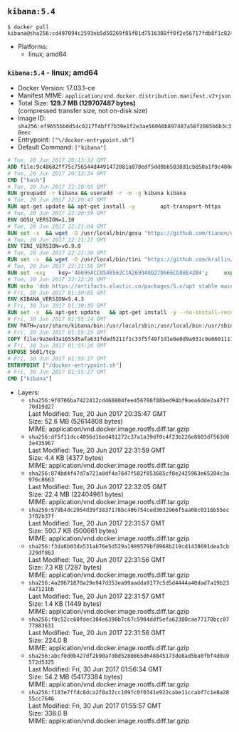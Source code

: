 ## `kibana:5.4`

```console
$ docker pull kibana@sha256:cd497094c2593eb5d50269f85f01d7516308ff0f2e56717fdb8f1c824e9cfaee
```

-	Platforms:
	-	linux; amd64

### `kibana:5.4` - linux; amd64

-	Docker Version: 17.03.1-ce
-	Manifest MIME: `application/vnd.docker.distribution.manifest.v2+json`
-	Total Size: **129.7 MB (129707487 bytes)**  
	(compressed transfer size, not on-disk size)
-	Image ID: `sha256:ef9655bb0d54c0217f4bff7b39e1f2e3ae56060b897487a58f2085b6b3c38eec`
-	Entrypoint: `["\/docker-entrypoint.sh"]`
-	Default Command: `["kibana"]`

```dockerfile
# Tue, 20 Jun 2017 20:13:32 GMT
ADD file:9c48682ff75c756544d4491472081a078edf5dd0bb5038d1cb850a1f9c480e3e in / 
# Tue, 20 Jun 2017 20:13:34 GMT
CMD ["bash"]
# Tue, 20 Jun 2017 22:20:05 GMT
RUN groupadd -r kibana && useradd -r -m -g kibana kibana
# Tue, 20 Jun 2017 22:20:47 GMT
RUN apt-get update && apt-get install -y 		apt-transport-https 		ca-certificates 		wget 		libfontconfig 		libfreetype6 	--no-install-recommends && rm -rf /var/lib/apt/lists/*
# Tue, 20 Jun 2017 22:20:59 GMT
ENV GOSU_VERSION=1.10
# Tue, 20 Jun 2017 22:21:04 GMT
RUN set -x 	&& wget -O /usr/local/bin/gosu "https://github.com/tianon/gosu/releases/download/$GOSU_VERSION/gosu-$(dpkg --print-architecture)" 	&& wget -O /usr/local/bin/gosu.asc "https://github.com/tianon/gosu/releases/download/$GOSU_VERSION/gosu-$(dpkg --print-architecture).asc" 	&& export GNUPGHOME="$(mktemp -d)" 	&& gpg --keyserver ha.pool.sks-keyservers.net --recv-keys B42F6819007F00F88E364FD4036A9C25BF357DD4 	&& gpg --batch --verify /usr/local/bin/gosu.asc /usr/local/bin/gosu 	&& rm -rf "$GNUPGHOME" /usr/local/bin/gosu.asc 	&& chmod +x /usr/local/bin/gosu 	&& gosu nobody true
# Tue, 20 Jun 2017 22:21:27 GMT
ENV TINI_VERSION=v0.9.0
# Tue, 20 Jun 2017 22:21:30 GMT
RUN set -x 	&& wget -O /usr/local/bin/tini "https://github.com/krallin/tini/releases/download/$TINI_VERSION/tini" 	&& wget -O /usr/local/bin/tini.asc "https://github.com/krallin/tini/releases/download/$TINI_VERSION/tini.asc" 	&& export GNUPGHOME="$(mktemp -d)" 	&& gpg --keyserver ha.pool.sks-keyservers.net --recv-keys 6380DC428747F6C393FEACA59A84159D7001A4E5 	&& gpg --batch --verify /usr/local/bin/tini.asc /usr/local/bin/tini 	&& rm -rf "$GNUPGHOME" /usr/local/bin/tini.asc 	&& chmod +x /usr/local/bin/tini 	&& tini -h
# Tue, 20 Jun 2017 22:21:56 GMT
RUN set -ex; 	key='46095ACC8548582C1A2699A9D27D666CD88E42B4'; 	export GNUPGHOME="$(mktemp -d)"; 	gpg --keyserver ha.pool.sks-keyservers.net --recv-keys "$key"; 	gpg --export "$key" > /etc/apt/trusted.gpg.d/elastic.gpg; 	rm -rf "$GNUPGHOME"; 	apt-key list
# Tue, 20 Jun 2017 22:22:20 GMT
RUN echo 'deb https://artifacts.elastic.co/packages/5.x/apt stable main' > /etc/apt/sources.list.d/kibana.list
# Fri, 30 Jun 2017 01:30:05 GMT
ENV KIBANA_VERSION=5.4.3
# Fri, 30 Jun 2017 01:30:39 GMT
RUN set -x 	&& apt-get update 	&& apt-get install -y --no-install-recommends kibana=$KIBANA_VERSION 	&& rm -rf /var/lib/apt/lists/* 		&& sed -ri "s!^(\#\s*)?(server\.host:).*!\2 '0.0.0.0'!" /etc/kibana/kibana.yml 	&& grep -q "^server\.host: '0.0.0.0'\$" /etc/kibana/kibana.yml 		&& sed -ri "s!^(\#\s*)?(elasticsearch\.url:).*!\2 'http://elasticsearch:9200'!" /etc/kibana/kibana.yml 	&& grep -q "^elasticsearch\.url: 'http://elasticsearch:9200'\$" /etc/kibana/kibana.yml
# Fri, 30 Jun 2017 01:55:24 GMT
ENV PATH=/usr/share/kibana/bin:/usr/local/sbin:/usr/local/bin:/usr/sbin:/usr/bin:/sbin:/bin
# Fri, 30 Jun 2017 01:55:25 GMT
COPY file:9a3ed3a1655d5afa631fded5211f1c33f5f49f1d1e0e0d9a031c9e8601111f05 in / 
# Fri, 30 Jun 2017 01:55:26 GMT
EXPOSE 5601/tcp
# Fri, 30 Jun 2017 01:55:27 GMT
ENTRYPOINT ["/docker-entrypoint.sh"]
# Fri, 30 Jun 2017 01:55:27 GMT
CMD ["kibana"]
```

-	Layers:
	-	`sha256:9f0706ba7422412cd468804fee456786f88bed94bf9aea6dde2a47f770d19d27`  
		Last Modified: Tue, 20 Jun 2017 20:35:47 GMT  
		Size: 52.6 MB (52614808 bytes)  
		MIME: application/vnd.docker.image.rootfs.diff.tar.gzip
	-	`sha256:df5f11dcc4056d16ed481272c37a1a39df0c4f23b226e8603df563d03e435967`  
		Last Modified: Tue, 20 Jun 2017 22:31:59 GMT  
		Size: 4.4 KB (4377 bytes)  
		MIME: application/vnd.docker.image.rootfs.diff.tar.gzip
	-	`sha256:874bd4f47d7a721a0df4a7647f582f853685cf8e2425963e65284c3a976c8663`  
		Last Modified: Tue, 20 Jun 2017 22:32:05 GMT  
		Size: 22.4 MB (22404961 bytes)  
		MIME: application/vnd.docker.image.rootfs.diff.tar.gzip
	-	`sha256:579b4dc2954d39f3837178bc406754ced3032966f5aa08c0316b55ec3f82b37f`  
		Last Modified: Tue, 20 Jun 2017 22:31:57 GMT  
		Size: 500.7 KB (500661 bytes)  
		MIME: application/vnd.docker.image.rootfs.diff.tar.gzip
	-	`sha256:f3da6b03da531ab76e5d529a1989579bf8968b219cd1438691dea3cb329df863`  
		Last Modified: Tue, 20 Jun 2017 22:31:56 GMT  
		Size: 7.3 KB (7287 bytes)  
		MIME: application/vnd.docker.image.rootfs.diff.tar.gzip
	-	`sha256:4a29671870a29e947d353ea99aadda9177c5d5d4444a40dad7a19b234a7121bb`  
		Last Modified: Tue, 20 Jun 2017 22:31:57 GMT  
		Size: 1.4 KB (1449 bytes)  
		MIME: application/vnd.docker.image.rootfs.diff.tar.gzip
	-	`sha256:f0c52cc60fdec384e6390b7c67c5984ddf5efa62380cae77170bcc0777883631`  
		Last Modified: Tue, 20 Jun 2017 22:31:56 GMT  
		Size: 224.0 B  
		MIME: application/vnd.docker.image.rootfs.diff.tar.gzip
	-	`sha256:abcf0d0b427df2b90a7d0d5280865d648845173de8ad5ba0fbf4d0a9572d5325`  
		Last Modified: Fri, 30 Jun 2017 01:56:34 GMT  
		Size: 54.2 MB (54173384 bytes)  
		MIME: application/vnd.docker.image.rootfs.diff.tar.gzip
	-	`sha256:f183e7ffdc8dca2f0a32cc109fc0f0341e922cabe11ccabf7c1e8a2855cc7646`  
		Last Modified: Fri, 30 Jun 2017 01:55:57 GMT  
		Size: 336.0 B  
		MIME: application/vnd.docker.image.rootfs.diff.tar.gzip
